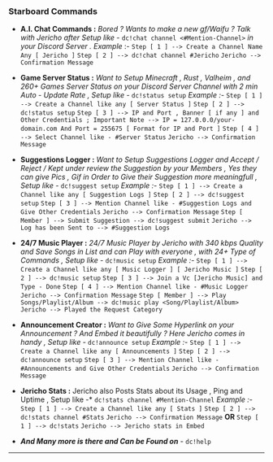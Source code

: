 
### Starboard Commands
* **A.I. Chat Commands :** *Bored ? Wants to make a new gf/Waifu ? Talk with Jericho after Setup like* - `dc!chat channel <#Mention-Channel>` *in your Discord Server .
Example* :- 
`Step [ 1 ] --> Create a Channel Name Any [ Jericho ]` 
`Step [ 2 ] --> dc!chat channel #Jericho` 
`Jericho --> Confirmation Message`

* **Game Server Status :** *Want to Setup Minecraft , Rust , Valheim , and 260+ Games Server Status on your Discord Server Channel with 2 min Auto - Update Rate , Setup like -* `dc!status setup`
*Example :-*
`Step [ 1 ] --> Create a Channel like any [ Server Status ]`
`Step [ 2 ] --> dc!status setup`
`Step [ 3 ] --> IP and Port , Banner [ if any ] and Other Credentials ; Important Note --> IP = 127.0.0.0/your-domain.com And Port = 255675 [ Format for IP and Port ]`
`Step [ 4 ] --> Select Channel like - #Server Status`
`Jericho --> Confirmation Message`

* **Suggestions Logger :** *Want to Setup Suggestions Logger and Accept / Reject / Kept under review the Suggestion by your Members , Yes they can give Pics , Gif in Order to Give their Suggestion more meaningfull , Setup like -* `dc!suggest setup`
*Example :-*
`Step [ 1 ] --> Create a Channel like any [ Suggestion Logs ]`
`Step [ 2 ] --> dc!suggest setup`
`Step [ 3 ] --> Mention Channel like - #Suggestion Logs and Give Other Credentials`
`Jericho --> Confirmation Message`
`Step [ Member ] --> Submit Suggestion --> dc!suggest submit`
`Jericho --> Log has been Sent to --> #Suggestion Logs`

* **24/7 Music Player :** *24/7 Music Player by Jericho with 340 kbps Quality and Save Songs in List and can Play with everyone , with 24+ Type of Commands , Setup like -* `dc!music setup`
*Example :-*
`Step [ 1 ] --> Create a Channel like any [ Music Logger ] [ Jericho Music ]`
`Step [ 2 ] --> dc!music setup`
`Step [ 3 ] --> Join a Vc [Jericho Music] and Type - Done`
`Step [ 4 ] --> Mention Channel like - #Music Logger`
`Jericho --> Confirmation Message`
`Step [ Member ] --> Play Songs/Playlist/Album --> dc!music play <Song/Playlist/Album>`
`Jericho --> Played the Request Category`

* **Announcement Creator :** *Want to Give Some Hyperlink on your Announcement ? And Embed it beautifully ? Here Jericho comes in handy , Setup like -* `dc!announce setup`
*Example :-*
`Step [ 1 ] --> Create a Channel like any [ Announcements ]`
`Step [ 2 ] --> dc!announce setup`
`Step [ 3 ] --> Mention Channel like - #Announcements and Give Other Credentials`
`Jericho --> Confirmation Message`

* **Jericho Stats :** Jericho also Posts Stats about its Usage , Ping and Uptime , Setup like -* `dc!stats channel #Mention-Channel`
*Example :-*
`Step [ 1 ] --> Create a Channel like any [ Stats ]`
`Step [ 2 ] --> dc!stats channel #Stats`
`Jericho --> Confirmation Message`
**OR**
`Step [ 1 ] --> dc!stats`
`Jericho --> Jericho stats in Embed`

* ***And Many more is there and Can be Found on*** - `dc!help`

---